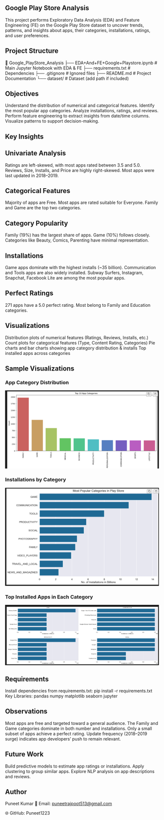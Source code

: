 ## Google Play Store Analysis
This project performs Exploratory Data Analysis (EDA) and Feature Engineering (FE) on the Google Play Store dataset to uncover trends, patterns, and insights about apps, their categories, installations, ratings, and user preferences.
## Project Structure
📁  Google_PlayStore_Analysis
├── EDA+And+FE+Google+Playstore.ipynb   # Main Jupyter Notebook with EDA & FE
├── requirements.txt                  # Dependencies
├── .gitignore                        # Ignored files
├── README.md                         # Project Documentation
└── dataset/                          # Dataset (add path if included)

## Objectives
Understand the distribution of numerical and categorical features.
Identify the most popular app categories.
Analyze installations, ratings, and reviews.
Perform feature engineering to extract insights from date/time columns.
Visualize patterns to support decision-making.

## Key Insights

## Univariate Analysis
Ratings are left-skewed, with most apps rated between 3.5 and 5.0.
Reviews, Size, Installs, and Price are highly right-skewed.
Most apps were last updated in 2018–2019.

## Categorical Features
Majority of apps are Free.
Most apps are rated suitable for Everyone.
Family and Game are the top two categories.

## Category Popularity
Family (19%) has the largest share of apps.
Game (10%) follows closely.
Categories like Beauty, Comics, Parenting have minimal representation.

## Installations
Game apps dominate with the highest installs (~35 billion).
Communication and Tools apps are also widely installed.
Subway Surfers, Instagram, Snapchat, Facebook Lite are among the most popular apps.

## Perfect Ratings
271 apps have a 5.0 perfect rating.
Most belong to Family and Education categories.

## Visualizations
Distribution plots of numerical features (Ratings, Reviews, Installs, etc.)
Count plots for categorical features (Type, Content Rating, Categories)
Pie charts and bar charts showing app category distribution & installs
Top installed apps across categories

##  Sample Visualizations

### App Category Distribution
![Category Distribution](images/category_distribution.png)

### Installations by Category
![Installations](images/installs_barplot.png)

### Top Installed Apps in Each Category
![Top Apps](images/top_apps.png)

## Requirements
Install dependencies from requirements.txt:
pip install -r requirements.txt
Key Libraries:
pandas
numpy
matplotlib
seaborn
jupyter

## Observations
Most apps are free and targeted toward a general audience.
The Family and Game categories dominate in both number and installations.
Only a small subset of apps achieve a perfect rating.
Update frequency (2018–2019 surge) indicates app developers’ push to remain relevant.

## Future Work
Build predictive models to estimate app ratings or installations.
Apply clustering to group similar apps.
Explore NLP analysis on app descriptions and reviews.

## Author
Puneet Kumar
📧 Email: puneetrajpoot513@gmail.com

🌐 GitHub: Puneet1223
